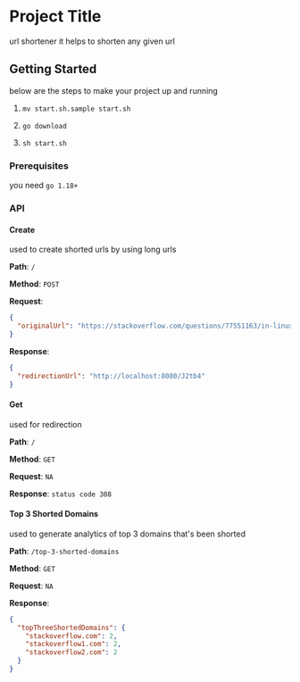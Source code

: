 # Project Title

url shortener it helps to shorten any given url

## Getting Started

below are the steps to make your project up and running

1. `mv start.sh.sample start.sh`

2. `go download`

3. `sh start.sh`

### Prerequisites

you need `go 1.18+`

### API

#### Create

used to create shorted urls by using long urls

**Path**: `/`

**Method**: `POST`

**Request**:

```json
{
  "originalUrl": "https://stackoverflow.com/questions/77551163/in-linux-evnrionment-differentiate-between-between-project-relative-path-and-fiy"
}
```

**Response**:

```json
{
  "redirectionUrl": "http://localhost:8080/J2tb4"
}
```

#### Get

used for redirection

**Path**: `/`

**Method**: `GET`

**Request**: `NA`

**Response**: `status code 308`

#### Top 3 Shorted Domains

used to generate analytics of top 3 domains that's been shorted

**Path**: `/top-3-shorted-domains`

**Method**: `GET`

**Request**: `NA`

**Response**:

```json
{
  "topThreeShortedDomains": {
    "stackoverflow.com": 2,
    "stackoverflow1.com": 2,
    "stackoverflow2.com": 2
  }
}
```

